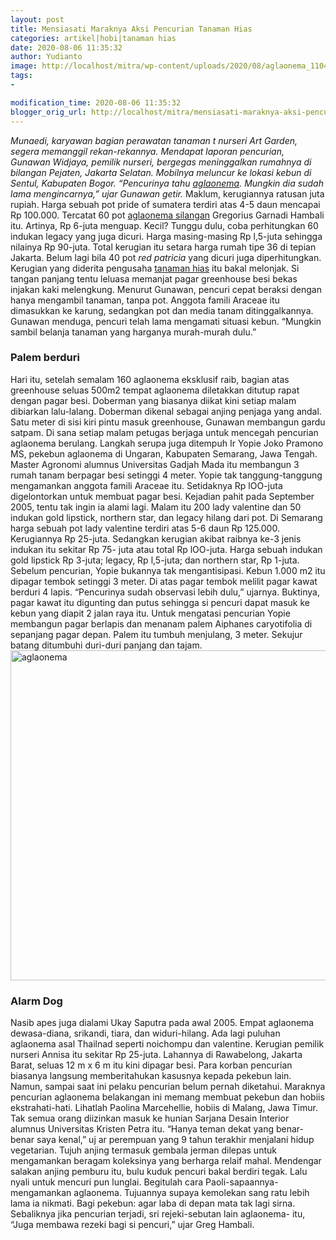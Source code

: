 ```yaml
---
layout: post
title: Mensiasati Maraknya Aksi Pencurian Tanaman Hias
categories: artikel|hobi|tanaman hias
date: 2020-08-06 11:35:32
author: Yudianto
image: http://localhost/mitra/wp-content/uploads/2020/08/aglaonema_1104x800.jpg
tags:
- 

modification_time: 2020-08-06 11:35:32
blogger_orig_url: http://localhost/mitra/mensiasati-maraknya-aksi-pencurian.html
---
```


<em>Munaedi, karyawan bagian perawatan tanaman t nurseri Art Garden, segera memanggil rekan-rekannya. Mendapat laporan pencurian, Gunawan Widjaya, pemilik nurseri, bergegas meninggalkan rumahnya di bilangan Pejaten, Jakarta Selatan. Mobilnya meluncur ke lokasi kebun di Sentul, Kabupaten Bogor. “Pencurinya tahu <a class="wpil_keyword_link " href="http://127.0.0.1/mitra/topik/aglaonema"  title="aglaonema" data-wpil-keyword-link="linked">aglaonema</a>. Mungkin dia sudah lama mengincarnya,” ujar Gunawan getir.</em>
Maklum, kerugiannya ratusan juta rupiah. Harga sebuah pot pride of sumatera terdiri atas 4-5 daun mencapai Rp  100.000. Tercatat 60 pot <a href="http://127.0.0.1/mitra/7-hal-penting-dalam-merawat-aglaonema.html">aglaonema silangan</a> Gregorius Garnadi Hambali itu. Artinya, Rp 6-juta menguap. Kecil? Tunggu dulu, coba perhitungkan 60 indukan legacy yang juga dicuri. Harga masing-masing Rp l,5-juta sehingga nilainya Rp 90-juta. Total kerugian itu setara harga rumah tipe 36 di tepian Jakarta. Belum lagi bila 40 pot <em>red patricia</em> yang dicuri juga diperhitungkan. Kerugian yang diderita pengusaha <a class="wpil_keyword_link " href="http://127.0.0.1/mitra/tanaman-hias"  title="tanaman hias" data-wpil-keyword-link="linked">tanaman hias</a> itu bakal melonjak.
Si tangan panjang tentu leluasa memanjat pagar greenhouse besi bekas injakan kaki melengkung. Menurut Gunawan, pencuri cepat beraksi dengan hanya mengambil tanaman, tanpa pot. Anggota famili Araceae itu dimasukkan ke karung, sedangkan pot dan media tanam ditinggalkannya. Gunawan menduga, pencuri telah lama mengamati situasi kebun. “Mungkin sambil belanja tanaman yang harganya murah-murah dulu.”
<h3>Palem berduri</h3>
Hari itu, setelah semalam 160 aglaonema eksklusif raib, bagian atas greenhouse seluas 500m2 tempat aglaonema diletakkan ditutup rapat dengan pagar besi. Doberman yang biasanya diikat kini setiap malam dibiarkan lalu-lalang. Doberman dikenal sebagai anjing penjaga yang andal.
Satu meter di sisi kiri pintu masuk greenhouse, Gunawan membangun gardu satpam. Di sana setiap malam petugas berjaga untuk mencegah pencurian aglaonema berulang. Langkah serupa juga ditempuh Ir Yopie Joko Pramono MS, pekebun aglaonema di Ungaran, Kabupaten Semarang, Jawa Tengah. Master Agronomi alumnus Universitas Gadjah Mada itu membangun 3 rumah tanam berpagar besi setinggi 4 meter.
Yopie tak tanggung-tanggung mengamankan anggota famili Araceae itu. Setidaknya Rp lOO-juta digelontorkan untuk membuat pagar besi. Kejadian pahit pada September 2005, tentu tak ingin ia alami lagi. Malam itu 200 lady valentine dan 50 indukan gold lipstick, northern star, dan legacy hilang dari pot. Di Semarang harga sebuah pot lady valentine terdiri atas 5-6 daun Rp  125.000.
Kerugiannya Rp 25-juta. Sedangkan kerugian akibat raibnya ke-3 jenis indukan itu sekitar Rp 75- juta atau total Rp lOO-juta. Harga sebuah indukan gold lipstick Rp 3-juta; legacy, Rp l,5-juta; dan northern star, Rp  1-juta. Sebelum pencurian, Yopie bukannya tak mengantisipasi. Kebun 1.000 m2 itu dipagar tembok setinggi 3 meter. Di atas pagar tembok melilit pagar kawat berduri 4 lapis. “Pencurinya sudah observasi lebih dulu,” ujarnya. Buktinya, pagar kawat itu digunting dan putus sehingga si pencuri dapat masuk ke kebun yang diapit 2 jalan raya itu.
Untuk mengatasi pencurian Yopie membangun pagar berlapis dan menanam palem Aiphanes caryotifolia di sepanjang pagar depan. Palem itu tumbuh menjulang, 3 meter. Sekujur batang ditumbuhi duri-duri panjang dan tajam.
<img class="wp-image-1268 aligncenter" src="http://127.0.0.1/mitra/wp-content/uploads/2020/07/coconuts-tree-dried-cocos-nucifera-coconut-tree-thumbnail_1072x800.jpg" alt="aglaonema" width="782" height="528" />
<h3>Alarm Dog</h3>
Nasib apes juga dialami Ukay Saputra pada awal 2005. Empat aglaonema dewasa-diana, srikandi, tiara, dan widuri-hilang. Ada lagi puluhan aglaonema asal Thailnad seperti noichompu dan valentine. Kerugian pemilik nurseri Annisa itu sekitar Rp 25-juta. Lahannya di Rawabelong, Jakarta Barat, seluas 12 m x 6 m itu kini dipagar besi.
Para korban pencurian biasanya langsung memberitahukan kasusnya kepada pekebun lain. Namun, sampai saat ini pelaku pencurian belum pernah diketahui. Maraknya pencurian aglaonema belakangan ini memang membuat pekebun dan hobiis ekstrahati-hati.
Lihatlah Paolina Marcehellie, hobiis di Malang, Jawa Timur. Tak semua orang diizinkan masuk ke hunian Sarjana Desain Interior alumnus Universitas Kristen Petra itu. “Hanya teman dekat yang benar-benar saya kenal,” uj ar perempuan yang 9 tahun terakhir menjalani hidup vegetarian.
Tujuh anjing termasuk gembala jerman dilepas untuk mengamankan beragam koleksinya yang berharga relaif mahal. Mendengar salakan anjing pemburu itu, bulu kuduk pencuri bakal berdiri tegak. Lalu nyali untuk mencuri pun lunglai. Begitulah cara Paoli-sapaannya-mengamankan aglaonema. Tujuannya supaya kemolekan sang ratu lebih lama ia nikmati. Bagi pekebun: agar laba di depan mata tak lagi sirna. Sebaliknya jika pencurian terjadi, sri rejeki-sebutan lain aglaonema- itu, “Juga membawa rezeki bagi si pencuri,” ujar Greg Hambali.
